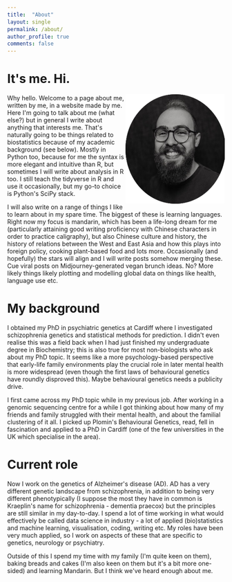 ```yaml
---
title:  "About"
layout: single
permalink: /about/
author_profile: true
comments: false
---
```


# It's me. Hi.
<img style="float: right;" src="/assets/images/bio-photo.png">Why hello. Welcome to a page about me, written by me, in a website made by me. Here I'm going to talk about me (what else?) but in general I write about anything that interests me. That's naturally going to be things related to biostatistics because of my academic background (see below). Mostly in Python too, because for me the syntax is more elegant and intuitive than R, but sometimes I will write about analysis in R too. I still teach the tidyverse in R and use it occasionally, but my go-to choice is Python's SciPy stack. 

I will also write on a range of things I like to learn about in my spare time. The biggest of these is learning languages. Right now my focus is mandarin, which has been a life-long dream for me (particularly attaining good writing proficiency with Chinese characters in order to practice caligraphy), but also Chinese culture and history, the history of relations between the West and East Asia and how this plays into foreign policy, cooking plant-based food and lots more. Occasionally (and hopefully) the stars will align and I will write posts somehow merging these. Cue viral posts on Midjourney-generated vegan brunch ideas. No? More likely things likely plotting and modelling global data on things like health, language use etc.

# My background
I obtained my PhD in psychiatric genetics at Cardiff where I investigated schizophrenia genetics and statistical methods for prediction. I didn't even realise this was a field back when I had just finished my undergraduate degree in Biochemistry; this is also true for most non-biologists who ask about my PhD topic. It seems like a more psychology-based perspective that early-life family environments play the crucial role in later mental health is more widespread (even though the first laws of behavioural genetics have roundly disproved this). Maybe behavioural genetics needs a publicity drive. 

I first came across my PhD topic while in my previous job. After working in a genomic sequencing centre for a while I got thinking about how many of my friends and family struggled with their mental health, and about the familial clustering of it all. I picked up Plomin's Behavioural Genetics, read, fell in fascination and applied to a PhD in Cardiff (one of the few universities in the UK which specialise in the area).

# Current role
Now I work on the genetics of Alzheimer's disease (AD). AD has a very different genetic landscape from schizophrenia, in addition to being very different phenotypically (I suppose the most they have in common is Kraeplin's name for schizophrenia - dementia praecox) but the principles are still similar in my day-to-day. I spend a lot of time working in what would effectively be called data science in industry - a lot of applied (bio)statistics and machine learning, visualisation, coding, writing etc. My roles have been very much applied, so I work on aspects of these that are specific to genetics, neurology or psychiatry.

Outside of this I spend my time with my family (I'm quite keen on them), baking breads and cakes (I'm also keen on them but it's a bit more one-sided) and learning Mandarin. But I think we've heard enough about me.
